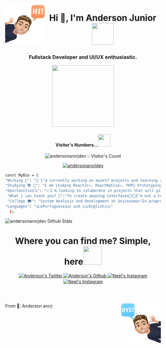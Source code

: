 <img align="left" src="./hi.png"><h1 align="center">Hi 👋, I'm Anderson Junior <img src="https://media.giphy.com/media/UQDSBzfyiBKvgFcSTw/giphy.gif" width="70px" height="70px"></h1>
<h3 align="center">Fullstack Developer and UI/UX enthusiastic.<p align="center"><img src="https://media.giphy.com/media/9LQHvkbIzTSLe/giphy.gif" height="200px" width="200px"></p>
</h3> 
<h4 align="center">Visitor's Numbers...<img src="https://media.giphy.com/media/VDNDX5BhKKz0YsJkl0/giphy.gif" width="40px" height="40px"></h4>
<p align="center"><img src="https://profile-counter.glitch.me/{andersonarorjdev}/count.svg" alt="andersonarorjdev :: Visitor's Count" /></p>
<p align="center"> <a href="https://github.com/ryo-ma/github-profile-trophy"><img src="https://github-profile-trophy.vercel.app/?username=andersonarorjdev&theme=dracula&row=1&column=7" alt="andersonarorjdev" /></a> </p>

```bash
const MyBio = {
"Working 🌟": "🔭 I’m currently working on myself projects and learning amazing technologies💻!",
"Studying 📚 📖": "I am studyng ReactJs⚛, ReactNative⚛, PHP🐘 Prototyping and UI/UX Desing with Figma⚛📱💻",
"Oportunities🔍": "📈I'm looking to colaborate in projects that will give value to the comunity and the world 🌎",
 "What i can teach you? 🤔":"To create amazing interfaces🤩(🤫I'm not a teacher, but i love teach peoples!🤗)",
 "College 🎓": "System Analysis and Development at Unicesumar(In progress...⌛️)",
"Languages": "🇧🇷Portuguese🇧🇷 and 🇺🇸English🇺🇸"
  };
```
 <img align="left" display="inline" alt="andersonarorjdev Github Stats" src="https://github-readme-stats.vercel.app/api/top-langs/?username=andersonarorjdev&langs_count=10&theme=dracula&layout=compact" />
</div>
</p>

<br>

<h1 align="center"> Where you can find me? Simple, here<img src="https://media.giphy.com/media/hJl9v892gjwLEdHoZv/giphy.gif" width="60px" height="60px"></h1>
<p align="center">
<a href="https://twitter.com/andersonarrjdev">
  <img align="center" alt="Anderson's Twitter" width="60px" height="60px"  src="https://media.giphy.com/media/M9O6ePwNJ58UMF1Rvq/giphy.gif" />
</a>
<a href="https://github.com/andersonarorjdev">
  <img align="center" alt="Anderson's Github" width="60px" heigth="60px" src="https://media.giphy.com/media/KzJkzjggfGN5Py6nkT/giphy.gif" />
</a>
<a href="https://instagram.com/andersonarorjdev">
  <img align="center" alt="Neel's Instagram" width="60px" height="60px" src="https://media.giphy.com/media/SwyH7oWi2vhkOjCwiJ/giphy.gif" />
</a>
<a href="https://www.behance.net/andersonjuniorarorj">
  <img align="center" alt="Neel's Instagram" width="60px" height="60px" src="https://media.giphy.com/media/KCSVj2UGUjF2znaKxy/giphy.gif" />
</a>
</p>


                                                                                                                            
<br><br>
  
  <img src="./bye.png" align="right">
  <p align="left">From 🌟: Anderson arorj </p>
  
